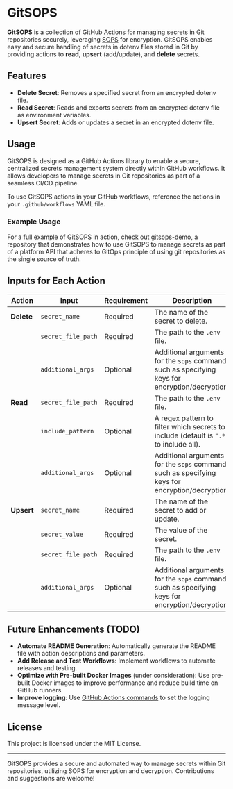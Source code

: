 # GitSOPS

**GitSOPS** is a collection of GitHub Actions for managing secrets in Git repositories securely, leveraging [SOPS](https://github.com/mozilla/sops) for encryption. GitSOPS enables easy and secure handling of secrets in dotenv files stored in Git by providing actions to **read**, **upsert** (add/update), and **delete** secrets.

## Features

- **Delete Secret**: Removes a specified secret from an encrypted dotenv file.
- **Read Secret**: Reads and exports secrets from an encrypted dotenv file as environment variables.
- **Upsert Secret**: Adds or updates a secret in an encrypted dotenv file.

## Usage

GitSOPS is designed as a GitHub Actions library to enable a secure, centralized secrets management system directly within GitHub workflows. It allows developers to manage secrets in Git repositories as part of a seamless CI/CD pipeline.

To use GitSOPS actions in your GitHub workflows, reference the actions in your `.github/workflows` YAML file.

### Example Usage

For a full example of GitSOPS in action, check out [gitsops-demo](https://github.com/ammarlakis/gitsops-demo), a repository that demonstrates how to use GitSOPS to manage secrets as part of a platform API that adheres to GitOps principle of using git repositories as the single source of truth.

## Inputs for Each Action

| Action         | Input             | Requirement | Description                                                                                              |
|----------------|-------------------|-------------|----------------------------------------------------------------------------------------------------------|
| **Delete**     | `secret_name`     | Required    | The name of the secret to delete.                                                                        |
|                | `secret_file_path`| Required    | The path to the `.env` file.                                                                             |
|                | `additional_args` | Optional    | Additional arguments for the `sops` command, such as specifying keys for encryption/decryption.          |
| **Read**       | `secret_file_path`| Required    | The path to the `.env` file.                                                                             |
|                | `include_pattern` | Optional    | A regex pattern to filter which secrets to include (default is `".*"` to include all).                   |
|                | `additional_args` | Optional    | Additional arguments for the `sops` command, such as specifying keys for encryption/decryption.          |
| **Upsert**     | `secret_name`     | Required    | The name of the secret to add or update.                                                                 |
|                | `secret_value`    | Required    | The value of the secret.                                                                                 |
|                | `secret_file_path`| Required    | The path to the `.env` file.                                                                             |
|                | `additional_args` | Optional    | Additional arguments for the `sops` command, such as specifying keys for encryption/decryption.          |

## Future Enhancements (TODO)

- **Automate README Generation**: Automatically generate the README file with action descriptions and parameters.
- **Add Release and Test Workflows**: Implement workflows to automate releases and testing.
- **Optimize with Pre-built Docker Images** (under consideration): Use pre-built Docker images to improve performance and reduce build time on GitHub runners.
- **Improve logging**: Use [GitHub Actions commands](https://docs.github.com/en/actions/writing-workflows/choosing-what-your-workflow-does/workflow-commands-for-github-actions#setting-a-debug-message) to set the logging message level.

## License

This project is licensed under the MIT License.

---

GitSOPS provides a secure and automated way to manage secrets within Git repositories, utilizing SOPS for encryption and decryption. Contributions and suggestions are welcome!
